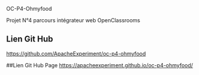 OC-P4-Ohmyfood

Projet N°4 parcours intégrateur web OpenClassrooms
## Lien Git Hub
https://github.com/ApacheExperiment/oc-p4-ohmyfood

##Lien Git Hub Page
https://apacheexperiment.github.io/oc-p4-ohmyfood/
